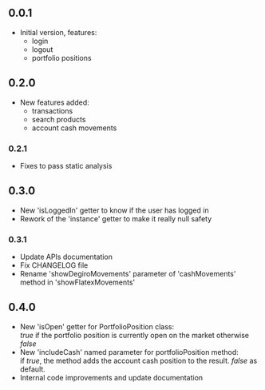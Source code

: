 ## 0.0.1
- Initial version, features: 
    - login
    - logout
    - portfolio positions

## 0.2.0
- New features added:
    - transactions
    - search products
    - account cash movements

### 0.2.1
- Fixes to pass static analysis

## 0.3.0
- New 'isLoggedIn' getter to know if the user has logged in
- Rework of the 'instance' getter to make it really null safety

### 0.3.1
- Update APIs documentation
- Fix CHANGELOG file
- Rename 'showDegiroMovements' parameter of 'cashMovements' method in 'showFlatexMovements'

## 0.4.0
- New 'isOpen' getter for PortfolioPosition class: <br>
_true_ if the portfolio position is currently open on the market otherwise _false_
- New 'includeCash' named parameter for portfolioPosition method: <br>
if _true_, the method adds the account cash position to the result. _false_ as default.
- Internal code improvements and update documentation
